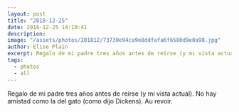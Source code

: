 ```yaml
---
layout: post
title: "2018-12-25"
date: 2018-12-25 14:19:41
description: 
image: "/assets/photos/201812/73730e94ca9e8ddfafa6f6580d9e0a98.jpg"
author: Elise Plain
excerpt: Regalo de mi padre tres años antes de reírse (y mi vista actual). No hay amistad como la del gato (como dijo Dickens). Au revoir.
tags: 
  - photos
  - all
---
```


Regalo de mi padre tres años antes de reírse (y mi vista actual). No hay amistad como la del gato (como dijo Dickens). Au revoir.
<p></p>
